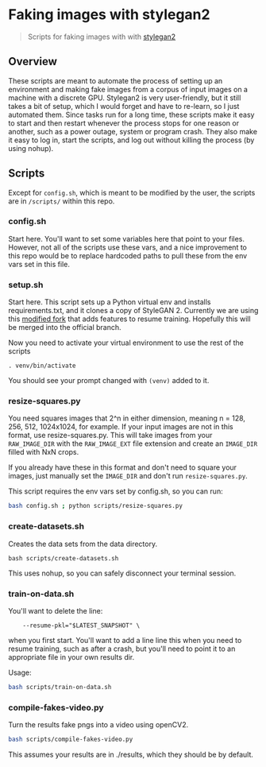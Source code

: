 # Faking images with stylegan2

> Scripts for faking images with with [stylegan2](https://github.com/NVlabs/stylegan2)

## Overview

These scripts are meant to automate the process of setting up an environment and making fake images from a corpus of input images on a machine with a discrete GPU. Stylegan2 is very user-friendly, but it still takes a bit of setup, which I would forget and have to re-learn, so I just automated them. Since tasks run for a long time, these scripts make it easy to start and then restart whenever the process stops for one reason or another, such as a power outage, system or program crash. They also make it easy to log in, start the scripts, and log out without killing the process (by using nohup).

## Scripts

Except for `config.sh`, which is meant to be modified by the user, the scripts are in `/scripts/` within this repo.

### config.sh

Start here. You'll want to set some variables here that point to your files. However, not all of the scripts use these vars, and a nice improvement to this repo would be to replace hardcoded paths to pull these from the env vars set in this file.

### setup.sh

Start here. This script sets up a Python virtual env and installs requirements.txt, and it clones a copy of StyleGAN 2. Currently we are using this [modified fork](https://github.com/ashirviskas/stylegan2.git) that adds features to resume training. Hopefully this will be merged into the official branch.

Now you need to activate your virtual environment to use the rest of the scripts

```
. venv/bin/activate
```

You should see your prompt changed with `(venv)` added to it.

### resize-squares.py

You need squares images that 2^n in either dimension, meaning n = 128, 256, 512, 1024x1024, for example. If your input images are not in this format, use resize-squares.py. This will take images from your `RAW_IMAGE_DIR` with the `RAW_IMAGE_EXT` file extension and create an `IMAGE_DIR` filled with NxN crops. 

If you already have these in this format and don't need to square your images, just manually set the `IMAGE_DIR` and don't run `resize-squares.py`.

This script requires the env vars set by config.sh, so you can run:

```bash 
bash config.sh ; python scripts/resize-squares.py
```

### create-datasets.sh

Creates the data sets from the data directory.

```
bash scripts/create-datasets.sh
```

This uses nohup, so you can safely disconnect your terminal session.

### train-on-data.sh

You'll want to delete the line:

```
    --resume-pkl="$LATEST_SNAPSHOT" \
```

when you first start. You'll want to add a line line this when you need to resume training, such as after a crash, but you'll need to point it to an appropriate file in your own results dir.

Usage:

```bash
bash scripts/train-on-data.sh
```

### compile-fakes-video.py

Turn the results fake pngs into a video using openCV2.

```bash
bash scripts/compile-fakes-video.py
```

This assumes your results are in ./results, which they should be by default.




